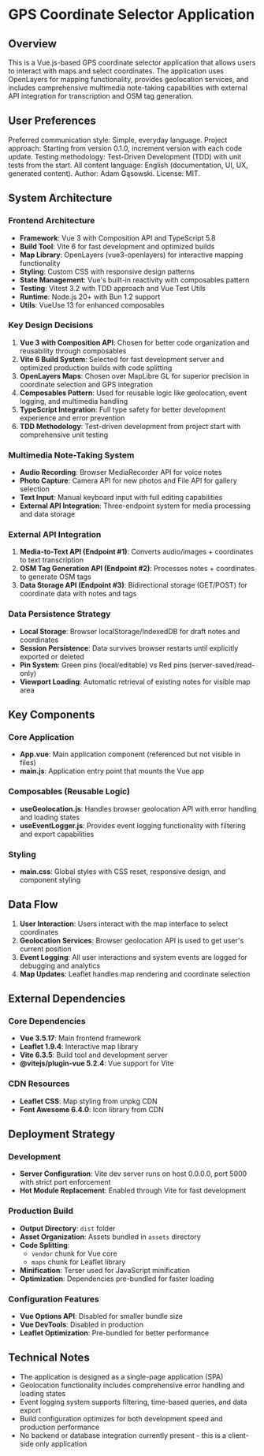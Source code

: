 # GPS Coordinate Selector Application

## Overview

This is a Vue.js-based GPS coordinate selector application that allows users to interact with maps and select coordinates. The application uses OpenLayers for mapping functionality, provides geolocation services, and includes comprehensive multimedia note-taking capabilities with external API integration for transcription and OSM tag generation.

## User Preferences

Preferred communication style: Simple, everyday language.
Project approach: Starting from version 0.1.0, increment version with each code update.
Testing methodology: Test-Driven Development (TDD) with unit tests from the start.
All content language: English (documentation, UI, UX, generated content).
Author: Adam Gąsowski.
License: MIT.

## System Architecture

### Frontend Architecture
- **Framework**: Vue 3 with Composition API and TypeScript 5.8
- **Build Tool**: Vite 6 for fast development and optimized builds
- **Map Library**: OpenLayers (vue3-openlayers) for interactive mapping functionality
- **Styling**: Custom CSS with responsive design patterns
- **State Management**: Vue's built-in reactivity with composables pattern
- **Testing**: Vitest 3.2 with TDD approach and Vue Test Utils
- **Runtime**: Node.js 20+ with Bun 1.2 support
- **Utils**: VueUse 13 for enhanced composables

### Key Design Decisions
1. **Vue 3 with Composition API**: Chosen for better code organization and reusability through composables
2. **Vite 6 Build System**: Selected for fast development server and optimized production builds with code splitting
3. **OpenLayers Maps**: Chosen over MapLibre GL for superior precision in coordinate selection and GPS integration
4. **Composables Pattern**: Used for reusable logic like geolocation, event logging, and multimedia handling
5. **TypeScript Integration**: Full type safety for better development experience and error prevention
6. **TDD Methodology**: Test-driven development from project start with comprehensive unit testing

### Multimedia Note-Taking System
- **Audio Recording**: Browser MediaRecorder API for voice notes
- **Photo Capture**: Camera API for new photos and File API for gallery selection
- **Text Input**: Manual keyboard input with full editing capabilities
- **External API Integration**: Three-endpoint system for media processing and data storage

### External API Integration
1. **Media-to-Text API (Endpoint #1)**: Converts audio/images + coordinates to text transcription
2. **OSM Tag Generation API (Endpoint #2)**: Processes notes + coordinates to generate OSM tags
3. **Data Storage API (Endpoint #3)**: Bidirectional storage (GET/POST) for coordinate data with notes and tags

### Data Persistence Strategy
- **Local Storage**: Browser localStorage/IndexedDB for draft notes and coordinates
- **Session Persistence**: Data survives browser restarts until explicitly exported or deleted
- **Pin System**: Green pins (local/editable) vs Red pins (server-saved/read-only)
- **Viewport Loading**: Automatic retrieval of existing notes for visible map area

## Key Components

### Core Application
- **App.vue**: Main application component (referenced but not visible in files)
- **main.js**: Application entry point that mounts the Vue app

### Composables (Reusable Logic)
- **useGeolocation.js**: Handles browser geolocation API with error handling and loading states
- **useEventLogger.js**: Provides event logging functionality with filtering and export capabilities

### Styling
- **main.css**: Global styles with CSS reset, responsive design, and component styling

## Data Flow

1. **User Interaction**: Users interact with the map interface to select coordinates
2. **Geolocation Services**: Browser geolocation API is used to get user's current position
3. **Event Logging**: All user interactions and system events are logged for debugging and analytics
4. **Map Updates**: Leaflet handles map rendering and coordinate selection

## External Dependencies

### Core Dependencies
- **Vue 3.5.17**: Main frontend framework
- **Leaflet 1.9.4**: Interactive map library
- **Vite 6.3.5**: Build tool and development server
- **@vitejs/plugin-vue 5.2.4**: Vue support for Vite

### CDN Resources
- **Leaflet CSS**: Map styling from unpkg CDN
- **Font Awesome 6.4.0**: Icon library from CDN

## Deployment Strategy

### Development
- **Server Configuration**: Vite dev server runs on host 0.0.0.0, port 5000 with strict port enforcement
- **Hot Module Replacement**: Enabled through Vite for fast development

### Production Build
- **Output Directory**: `dist` folder
- **Asset Organization**: Assets bundled in `assets` directory
- **Code Splitting**: 
  - `vendor` chunk for Vue core
  - `maps` chunk for Leaflet library
- **Minification**: Terser used for JavaScript minification
- **Optimization**: Dependencies pre-bundled for faster loading

### Configuration Features
- **Vue Options API**: Disabled for smaller bundle size
- **Vue DevTools**: Disabled in production
- **Leaflet Optimization**: Pre-bundled for better performance

## Technical Notes

- The application is designed as a single-page application (SPA)
- Geolocation functionality includes comprehensive error handling and loading states
- Event logging system supports filtering, time-based queries, and data export
- Build configuration optimizes for both development speed and production performance
- No backend or database integration currently present - this is a client-side only application